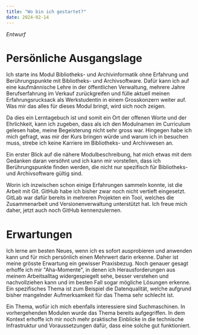 ```yaml
---
title: "Wo bin ich gestartet?"
date: 2024-02-14
---
```


*Entwurf*

# Persönliche Ausgangslage

Ich starte ins Modul Bibliotheks- und Archivinformatik ohne Erfahrung und Berührungspunkte mit Bibliotheks- und Archivsoftware. Dafür kann ich auf eine kaufmännische Lehre in der öffentlichen Verwaltung, mehrere Jahre Berufserfahrung im Verkauf zurückgreifen und fülle aktuell meinen Erfahrungsrucksack als Werkstudentin in einem Grosskonzern weiter auf. Was mir das alles für dieses Modul bringt, wird sich noch zeigen.

Da dies ein Lerntagebuch ist und somit ein Ort der offenen Worte und der Ehrlichkeit, kann ich zugeben, dass als ich  den Modulnamen im Curriculum gelesen habe, meine Begeisterung nicht sehr gross war. Hingegen habe ich mich gefragt, was mir der Kurs bringen würde und warum ich in besuchen muss, strebe ich keine Karriere im Bibliotheks- und Archivwesen an.

Ein erster Blick auf die nähere Modulbeschreibung, hat mich etwas mit dem Gedanken daran versöhnt und ich kann mir vorstellen, dass ich Berührungspunkte finden werden, die nicht nur spezifisch für Bibliotheks- und Archivsoftware gültig sind.

Worin ich inzwischen schon einige Erfahrungen sammeln konnte, ist die Arbeit mit Git. GitHub habe ich bisher zwar noch nicht vertieft eingesetzt. GitLab war dafür bereits in mehreren Projekten ein Tool, welches die Zusammenarbeit und Versionenverwaltung unterstützt hat. Ich freue mich daher, jetzt auch noch GitHub kennenzulernen.

# Erwartungen

Ich lerne am besten Neues, wenn ich es sofort ausprobieren und anwenden kann und für mich persönlich einen Mehrwert darin erkenne. Daher ist meine grösste Erwartung ein gewisser Praxisbezug. Noch genauer gesagt erhoffe ich mir "Aha-Momente", in denen ich Herausforderungen aus meinem Arbeitsalltag widergespiegelt sehe, besser verstehen und nachvollziehen kann und im besten Fall sogar mögliche Lösungen erkenne. Ein spezifisches Thema ist zum Beispiel die Datenqualität, welche aufgrund bisher mangelnder Aufmerksamkeit für das Thema sehr schlecht ist. 

Ein Thema, wofür ich mich ebenfalls interessiere sind Suchmaschinen. In vorhergehenden Modulen wurde das Thema bereits aufgegriffen. In dem Kontext erhoffe ich mir noch mehr praktische Einblicke in die technische Infrastruktur und Voraussetzungen dafür, dass eine solche gut funktioniert.
